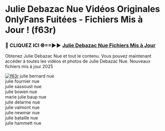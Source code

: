 # Julie Debazac Nue Vidéos Originales 0nlyFans Fuitées - Fichiers Mis à Jour ! (f63r)

<h3>🔴 CLIQUEZ ICI 🌐==►► <a href="https://tinyurl.com/2pmr4ezf" rel="nofollow">Julie Debazac Nue Fichiers Mis à Jour</a></h3>

Obtenez Julie Debazac Nue et tout le contenu. Vous pouvez maintenant accéder à toutes les vidéos et photos de Julie Debazac Nue. Nouveaux fichiers mis à jour 2025

[![f63r](https://i.imgur.com/6SNvagu.gif)](https://tinyurl.com/2pmr4ezf)
julie bernard nue<br>
julie fournier nue<br>
julie sassoust nue<br>
julie bowen nue<br>
marie julie baup nue<br>
julie delarme nue<br>
julie valmont nue<br>
julie newmar nue<br>
julie bataille nue<br>
julie hammett nue